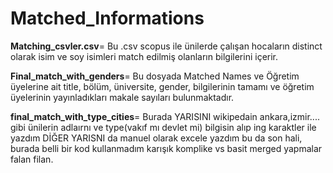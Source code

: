 # Matched_Informations

**Matching_csvler.csv**= Bu .csv scopus ile ünilerde çalışan hocaların distinct olarak isim ve soy isimleri match edilmiş olanların bilgilerini içerir.

**Final_match_with_genders**= Bu dosyada Matched Names ve Öğretim üyelerine ait title, bölüm, üniversite, gender, bilgilerinin tamamı ve öğretim üyelerinin yayınladıkları makale sayıları bulunmaktadır.

**final_match_with_type_cities**= Burada YARISINI  wikipedain ankara,izmir.... gibi ünilerin adlaırnı ve type(vakıf mı devlet mi) bilgisin alıp ing karaktler ile yazdım DİĞER YARISNI da manuel olarak excele yazdım bu da son hali, burada belli bir kod kullanmadım karışık komplike vs basit merged yapmalar falan filan.
